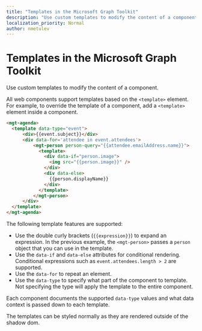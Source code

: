 ```yaml
---
title: "Templates in the Microsoft Graph Toolkit"
description: "Use custom templates to modify the content of a component."
localization_priority: Normal
author: nmetulev
---
```


# Templates in the Microsoft Graph Toolkit

Use custom templates to modify the content of a component.

All web components support templates based on the `<template>` element. For example, to override the template of a component, add a `<template>` element inside a component.

```html
<mgt-agenda>
  <template data-type="event">
      <div>{{event.subject}}</div>
      <div data-for='attendee in event.attendees'>
          <mgt-person person-query="{{attendee.emailAddress.name}}">
            <template>
              <div data-if="person.image">
                <img src="{{person.image}}" />
              </div>
              <div data-else>
                {{person.displayName}}
              </div>
            </template>
          </mgt-person>
      </div>
  </template>
</mgt-agenda>
```

The following template features are supported:

- Use the double curly brackets (`{{expression}}`) to expand an expression. In the previous example, the `<mgt-person>` passes a `person` object that you can use in the template.
- Use the `data-if` and `data-else` attributes for conditional rendering. Conditional expressions such as `event.attendees.length > 2` are supported.
- Use the `data-for` to repeat an element.
- Use the `data-type` to specify what part of the component to template. Not specifying the type will apply the template to the entire component.

Each component documents the supported `data-type` values and what data context is passed down to each template.

The templates can be styled normally as they are rendered outside of the shadow dom.

